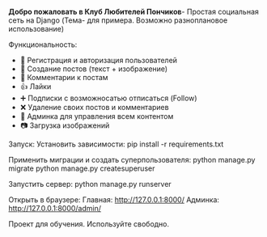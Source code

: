 

**Добро пожаловать в Клуб Любителей Пончиков**-
Простая социальная сеть на Django 
(Тема- для примера. Возможно разноплановое использование)

Функциональность:
- 📌 Регистрация и авторизация пользователей
- 📝 Создание постов (текст + изображение)
- 💬 Комментарии к постам
- 👍 Лайки
- ➕ Подписки c возможносатью отписаться (Follow)
- ❌ Удаление своих постов и комментариев
- 📂 Админка для управления всем контентом
- 📷 Загрузка изображений


Запуск:
Установить зависимости:
pip install -r requirements.txt

Применить миграции и создать суперпользователя:
python manage.py migrate
python manage.py createsuperuser

Запустить сервер:
python manage.py runserver

Открыть в браузере:
Главная: http://127.0.0.1:8000/
Админка: http://127.0.0.1:8000/admin/

Проект для обучения. Используйте свободно.

